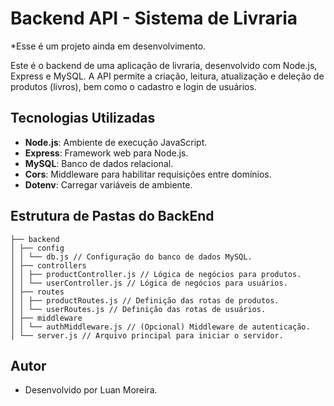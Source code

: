 # Backend API - Sistema de Livraria
*Esse é um projeto ainda em desenvolvimento.

Este é o backend de uma aplicação de livraria, desenvolvido com Node.js, Express e MySQL. A API permite a criação, leitura, atualização e deleção de produtos (livros), bem como o cadastro e login de usuários.

## Tecnologias Utilizadas

- **Node.js**: Ambiente de execução JavaScript.
- **Express**: Framework web para Node.js.
- **MySQL**: Banco de dados relacional.
- **Cors**: Middleware para habilitar requisições entre domínios.
- **Dotenv**: Carregar variáveis de ambiente.

## Estrutura de Pastas do BackEnd

```
├── backend
│ ├── config
│ │ └── db.js // Configuração do banco de dados MySQL.
│ ├── controllers
│ │ ├── productController.js // Lógica de negócios para produtos.
│ │ └── userController.js // Lógica de negócios para usuários.
│ ├── routes
│ │ ├── productRoutes.js // Definição das rotas de produtos.
│ │ └── userRoutes.js // Definição das rotas de usuários.
│ ├── middleware
│ │ └── authMiddleware.js // (Opcional) Middleware de autenticação.
│ └── server.js // Arquivo principal para iniciar o servidor.
```

## Autor
- Desenvolvido por Luan Moreira.